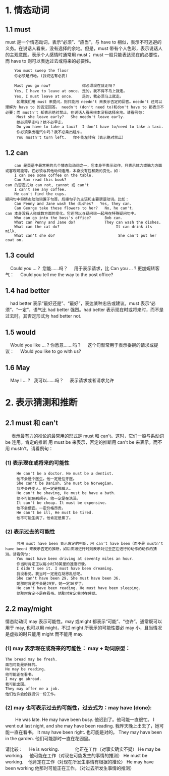 # 1. 情态动词
## 1.1 must 
must 是一个情态动词，表示“必须”、“应当”，与 have to 相似，表示不可逃避的义务。在说话人看来，没有选择的余地。但是，must 带有个人色彩，表示说话人的主观意图。表示个人感情时通常用 must； must 一般只能表达现在的必要性，而 have to 则可以表达过去或将来的必要性。

	    You must sweep the floor
	    你必须是扫地。(我说这有必要)
	  
	    Must you go now?              你必须现在就走吗？
	    Yes, I have to leave at once. 是的，我不得不马上就走。
	    Yes, I must leave at once.    是的，我必须马上就走。
	     如果我们用 must 来提问，则只能用 needn't 来表示否定的回答。needn't 还可以理解为 have to 的否定回答。 needn't (don't need to)和don't have to 都表示不必要；而 mustn't 却表示绝对禁止，在说话人看来根本没有选择余地。请看例句：
	     Must she leave early?   She needn't leave early.
	     她必须早走吗？她不必早走。
	     Do you have to take a taxi?  I don't have to/need to take a taxi.
	     你必须乘出租汽车吗？我不必乘出租车。
	     You mustn't turn left.   你不能左转弯（表示绝对禁止） 

## 1.2 can

	    can 是英语中最常用的几个情态助动词之一，它本身不表示动作，只表示体力或脑力方面或客观可能等。它必须与其他动词连用，本身没有性和数的变化。如：
	    I can see some coffee on the table.
	    Can Sam read this book?
	can 的否定式为 can not, cannot 或 can't
	    I can't see any coffee.
	    He can't find the cups.
	疑问句中将情态助动词置于句首，后接句子的主语和主要谓语动词。比如：
	    Can Penny and Jane wash the dishes?   Yes, they can.
	    Can George take these flowers to her?   No, he can't.  
	can 本身没有人称或数方面的变化。它还可以与疑问词一起用在特殊疑问句中。
	    Who can go into the boss's office?      Bob can.
	    What can Penny and Jane do?             They can wash the dishes.
	    What can the cat do?                         It can drink its milk.
	    What can't she do?                            She can't put her coat on.

## 1.3 could

    Could you ... ?  您能......吗？
    用于表示请求，比 Can you ... ? 更加婉转客气：
    Could you tell me the way to the post office?

## 1.4 had better

    had better 表示“最好还是”、“最好”，表达某种忠告或建议。must 表示“必须”、“一定”，语气比 had better 强烈。had better 表示现在时或将来时，而不是过去时。其否定形式为 had better not.

## 1.5 would 

    Would you like ... ? 你愿意.......吗？
    这个句型常用于表示委婉的请求或提议：
    Would you like to go with us?

## 1.6 May 

    May I ... ?   我可以......吗？
    表示请求或者请求允许

# 2. 表示猜测和推断
## 2.1 must 和 can't
     表示最有力的推论的最常用的形式是 must 和 can't。这时，它们一般与系动词 be 连用。肯定的推断
用 must be 来表示，否定的推断用 can't be 来表示，而不用 mustn't。请看例句：

### (1) 表示现在或将来的可能性

	     He can't be a doctor. He must be a dentist.
	     他不会是个医生。他一定是位牙医。
	     She can't be Danish. She must be Norwegian.
	     我不会丹麦人。他一定是挪威人。
	     He can't be shaving, He must be have a bath.
	     他不可能在剃胡子。他一定是在洗澡。
	     It can't be cheap. It must be expensive.
	     他不会便宜。一定价格昂贵。
	     He can't be ill, He must be tired.
	     他不可能生病了，他肯定是累了。

### (2) 表示过去的可能性

	     可用 must have been 表示肯定的判断，用 can't have been（而不是 mustn't have been）来表示否定的推断，如后面跟进行时则表示对过去正在进行的动作的动作的猜测。请看例句：
	     You must have been driving at seventy miles an hour.
	     你当时肯定正以每小时70英里的速度行驶。
	     I didn't see it. I must have been dreaming.
	     我没看见。我当时一定是在胡思乱想吧。
	     She can't have been 29. She must have been 36.
	     她那时肯定不会是29岁，她一定36岁了。
	     He can't have been reading. He must have been sleeping.
	     他那时肯定不是在看书。他那时肯定准时在睡觉。

## 2.2 may/might
情态助动词 may 表示可能性。may 或might 都表示“可能”、“也许”。通常既可以用于 may, 也可以用 might，不过 might 所表示的可能性要必 may 小，且当情况是虚拟的时只能用 might 而不能用 may.

### (1) may 表示现在或将来的可能性： may + 动词原型：

	The bread may be fresh. 
	面包可能是新鲜的。
	He may be reading.
	他可能正在看书。
	I may go abroad.
	我可能出国。
	They may offer me a job.
	他们也许会给我提供一份工作。

### (2) may 也可表示过去的可能性，过去式为：may have (done):
       
	He was late. He may have been busy.
	他迟到了。他可能一直很忙。
	I went out last night, and she may have been reading.
	我昨天晚上出去了，她可能一直在看书。
	It may have been right.
	也可能是对的。
	They may have been in the garden.
	他们可能那时一直在花园里。

请比较：
    
	He is working.             他正在工作（对事实确实不疑）
	He may be working.     他可能在工作（对现在可能发生的事情的推测）
	He must be working.    他肯定在工作（对现在所发生事情有根据的推论）
	He may have been working 他那时可能正在工作。（对过去所发生事情的推测）
